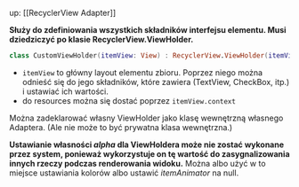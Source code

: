 up: [[RecyclerView Adapter]]

**Służy do zdefiniowania wszystkich składników interfejsu elementu. Musi dziedziczyć po klasie RecyclerView.ViewHolder.**

```kotlin
class CustomViewHolder(itemView: View) : RecyclerView.ViewHolder(itemView) { }
```

- `itemView` to główny layout elementu zbioru. Poprzez niego można odnieść się do jego składników, które zawiera (TextView, CheckBox, itp.) i ustawiać ich wartości.
- do resources można się dostać poprzez `itemView.context`

Można zadeklarować własny ViewHolder jako klasę wewnętrzną własnego Adaptera. (Ale nie może to być prywatna klasa wewnętrzna.)

**Ustawianie własności _alpha_ dla ViewHoldera może nie zostać wykonane przez system, ponieważ wykorzystuje on tę wartość do zasygnalizowania innych rzeczy podczas renderowania widoku.** Można albo użyć w to miejsce ustawiania kolorów albo ustawić _itemAnimator_ na null.